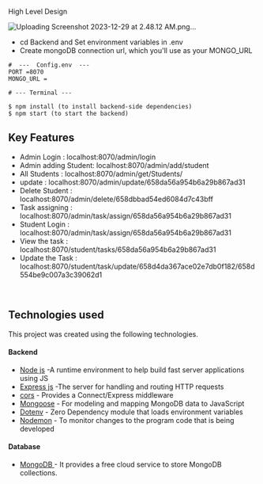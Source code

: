 High Level Design

   ![Uploading Screenshot 2023-12-29 at 2.48.12 AM.png…]()
- cd Backend and Set environment variables in .env
- Create  mongoDB connection url, which you'll use as your MONGO_URL

```
#  ---  Config.env  ---
PORT =8070
MONGO_URL =
```
```
# --- Terminal ---

$ npm install (to install backend-side dependencies)
$ npm start (to start the backend)
```
   
##  Key Features


- Admin Login     : localhost:8070/admin/login
- Admin adding Student: localhost:8070/admin/add/student
- All Students    : localhost:8070/admin/get/Students/
- update          : localhost:8070/admin/update/658da56a954b6a29b867ad31
- Delete Student  : localhost:8070/admin/delete/658dbbad54ed6084d7c43bff
- Task assigning  : localhost:8070/admin/task/assign/658da56a954b6a29b867ad31
- Student Login   : localhost:8070/admin/task/assign/658da56a954b6a29b867ad31
- View the task   : localhost:8070/student/tasks/658da56a954b6a29b867ad31
- Update the Task : localhost:8070/student/task/update/658d4da367ace02e7db0f182/658d554be9c007a3c39062d1
<br/>

##  Technologies used

This project was created using the following technologies.

####  Backend 

- [Node js](https://nodejs.org/en/) -A runtime environment to help build fast server applications using JS
- [Express js](https://www.npmjs.com/package/express) -The server for handling and routing HTTP requests
- [cors](https://www.npmjs.com/package/cors) - Provides a Connect/Express middleware
- [Mongoose](https://mongoosejs.com/) - For modeling and mapping MongoDB data to JavaScript
- [Dotenv](https://www.npmjs.com/package/dotenv) - Zero Dependency module that loads environment variables
- [Nodemon](https://www.npmjs.com/package/nodemon) - To monitor changes to the program code that is being developed
####  Database 

 - [MongoDB ](https://www.mongodb.com/) - It provides a free cloud service to store MongoDB collections.

